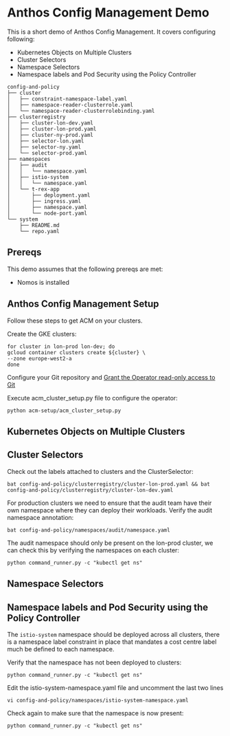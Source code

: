 # Anthos Config Management Demo
This is a short demo of Anthos Config Management.  It covers configuring following:
* Kubernetes Objects on Multiple Clusters
* Cluster Selectors
* Namespace Selectors
* Namespace labels and Pod Security using the Policy Controller

```
config-and-policy
├── cluster
│   ├── constraint-namespace-label.yaml
│   ├── namespace-reader-clusterrole.yaml
│   └── namespace-reader-clusterrolebinding.yaml
├── clusterregistry
│   ├── cluster-lon-dev.yaml
│   ├── cluster-lon-prod.yaml
│   ├── cluster-ny-prod.yaml
│   ├── selector-lon.yaml
│   ├── selector-ny.yaml
│   └── selector-prod.yaml
├── namespaces
│   ├── audit
│   │   └── namespace.yaml
│   ├── istio-system
│   │   └── namespace.yaml
│   └── t-rex-app
│       ├── deployment.yaml
│       ├── ingress.yaml
│       ├── namespace.yaml
│       └── node-port.yaml
└── system
    ├── README.md
    └── repo.yaml
```

## Prereqs
This demo assumes that the following prereqs are met:
* Nomos is installed

## Anthos Config Management Setup
Follow these steps to get ACM on your clusters.

Create the GKE clusters:
```
for cluster in lon-prod lon-dev; do
gcloud container clusters create ${cluster} \
--zone europe-west2-a
done
```
Configure your Git repository and [Grant the Operator read-only access to Git](https://cloud.google.com/anthos-config-management/docs/how-to/installing#git-creds-secret)

Execute acm_cluster_setup.py file to configure the operator: 
```
python acm-setup/acm_cluster_setup.py
```
## Kubernetes Objects on Multiple Clusters


## Cluster Selectors
Check out the labels attached to clusters and the ClusterSelector:
```
bat config-and-policy/clusterregistry/cluster-lon-prod.yaml && bat config-and-policy/clusterregistry/cluster-lon-dev.yaml
```

For production clusters we need to ensure that the audit team have their own namespace where they can deploy their workloads.
Verify the audit namespace annotation:
```
bat config-and-policy/namespaces/audit/namespace.yaml
```

The audit namespace should only be present on the lon-prod cluster, we can check this by verifying the namespaces on each cluster:

```
python command_runner.py -c "kubectl get ns"
```

## Namespace Selectors

## Namespace labels and Pod Security using the Policy Controller
The `istio-system` namespace should be deployed across all clusters, there is a namespace label constraint in place that mandates a cost centre label much be defined to each namespace.

Verify that the namespace has not been deployed to clusters:
```
python command_runner.py -c "kubectl get ns"
```

Edit the istio-system-namespace.yaml file and uncomment the last two lines
```
vi config-and-policy/namespaces/istio-system-namespace.yaml
```

Check again to make sure that the namespace is now present:
```
python command_runner.py -c "kubectl get ns"
```